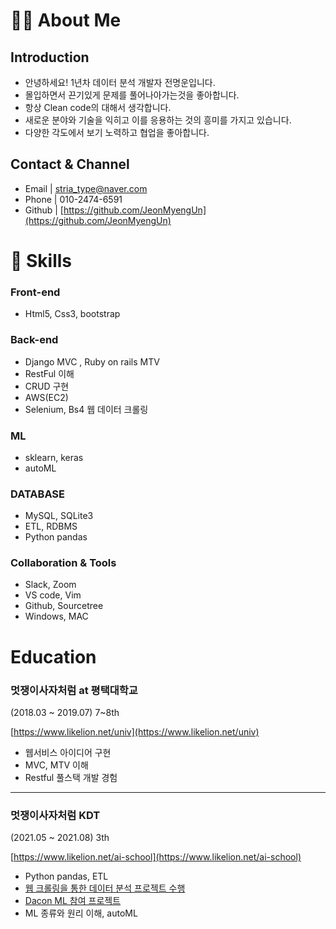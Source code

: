 # 🧑‍💻 About Me

## Introduction

- 안녕하세요! 1년차 데이터 분석 개발자 전명운입니다.
- 몰입하면서 끈기있게 문제를 풀어나아가는것을 좋아합니다.
- 항상 Clean code의 대해서 생각합니다.
- 새로운 분야와 기술을 익히고 이를 응용하는 것의 흥미를 가지고 있습니다.
- 다양한 각도에서 보기 노력하고 협업을 좋아합니다.

## Contact & Channel

- Email | [stria_type@naver.com](mailto:stria_type@naver.com)
- Phone | 010-2474-6591
- Github |  [https://github.com/JeonMyengUn](https://github.com/JeonMyengUn)


# 🔨 Skills

### Front-end

- Html5, Css3, bootstrap

### Back-end

- Django MVC , Ruby on rails MTV
- RestFul 이해
- CRUD 구현
- AWS(EC2)
- Selenium, Bs4 웹 데이터 크롤링

### ML

- sklearn, keras
- autoML

### DATABASE

- MySQL, SQLite3
- ETL, RDBMS
- Python pandas

### Collaboration & Tools

- Slack, Zoom
- VS code, Vim
- Github, Sourcetree
- Windows, MAC

# Education

### 멋쟁이사자처럼 at 평택대학교

(2018.03 ~ 2019.07) 7~8th

[https://www.likelion.net/univ](https://www.likelion.net/univ)

- 웹서비스 아이디어 구현
- MVC, MTV 이해
- Restful 풀스택 개발 경험
---
### 멋쟁이사자처럼 KDT

(2021.05 ~ 2021.08) 3th

[https://www.likelion.net/ai-school](https://www.likelion.net/ai-school)

- Python pandas, ETL
- [웹 크롤링을 통한 데이터 분석 프로젝트 수행](https://github.com/Likelon-Melon-Analysis/Likelion_KDT_Melon_Analysis)
- [Dacon ML 참여 프로젝트](https://github.com/Likelion-ML-Project/ML_Project)
- ML 종류와 원리 이해, autoML

